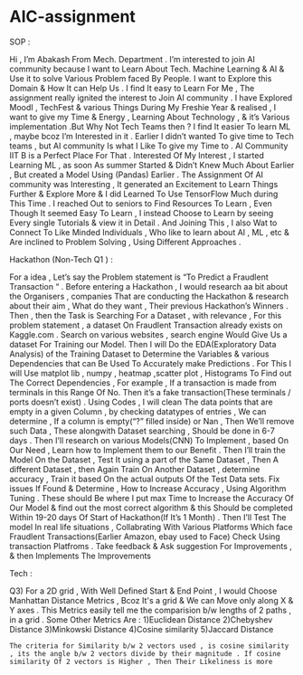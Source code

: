 # AIC-assignment


SOP :

Hi , I’m Abakash From Mech. Department . I’m interested to join AI community because I want to Learn About Tech. Machine Learning & AI & Use it to solve Various Problem faced By People. I want to Explore this Domain & How It can Help Us . I find It easy to Learn For Me , The assignment really ignited the interest to Join AI community . I have Explored MoodI , TechFest & various Things During My Freshie Year & realised , I want to give my Time & Energy , Learning About Technology , & it’s Various implementation .But Why Not Tech Teams then ? I find It easier To learn ML , maybe bcoz I’m Interested in it . Earlier I didn’t wanted To give time to Tech teams , but AI community Is what I Like To give my Time to . AI Community IIT B is a Perfect Place For That . Interested Of My Interest , I started Learning ML , as soon As summer Started & Didn’t Knew Much About Earlier , But created a Model Using (Pandas) Earlier . The Assignment Of AI community was Interesting , It generated an Excitement to Learn Things Further & Explore More & I did Learned To Use TensorFlow Much during This Time . I reached Out to seniors to Find Resources To Learn , Even Though It seemed Easy To Learn , I instead Choose to Learn by seeing Every single Tutorials & view it in Detail . And Joining This , I also Wat to Connect To Like Minded Individuals , Who like to learn about AI , ML , etc & Are inclined to Problem Solving , Using Different Approaches .



Hackathon (Non-Tech Q1 ) :

For a idea , Let’s say the Problem statement is “To Predict a Fraudlent Transaction “  . Before entering a Hackathon , I would research aa bit about the Organisers , companies That are conducting the Hackathon & research about their aim , What do they want , Their previous  Hackathon’s Winners . Then , then the Task is Searching For a Dataset , with relevance , For this problem statement , a dataset On Fraudlent Transaction already exists on Kaggle.com . Search on various websites , search engine Would Give Us a dataset For Training our Model. Then I will Do the EDA(Exploratory Data Analysis) of the Training Dataset to Determine the Variables & various Dependencies that can Be Used To Accurately make Predictions . For This I will Use matplot lib , numpy , heatmap ,scatter plot , Histograms To Find out The Correct Dependencies , For example , If a transaction is made from terminals in this Range Of No. Then it’s a fake transaction(These terminals / ports doesn’t exist) . Using Codes , I will clean The data points that are empty in a given Column , by checking datatypes of entries , 	We can determine , If a column is empty(“?” filled inside) or Nan , Then We’ll remove such Data , These alongwith Dataset searching , Should be done in 6-7 days . Then I’ll research on various Models(CNN) To Implement , based On Our Need , Learn how to Implement them to our Benefit . Then I’ll train the Model On the Dataset , Test It using a part of the Same Dataset , Then A different Dataset , then Again Train On Another Dataset , determine accuracy , Train it based On the actual outputs Of the Test Data sets. Fix issues If Found & Determine , How to Increase Accuracy ,  Using Algorithm Tuning . These should Be where I put max Time  to Increase the Accuracy Of Our Model & find out the most correct algorithm & this Should be completed Within 19-20 days Of Start of Hackathon(If It’s 1 Month) . Then I’ll Test The model In real life situations , Collabrating With Various Platforms Which face Fraudlent Transactions(Earlier Amazon, ebay used to Face) Check Using transaction Platfroms . Take feedback & Ask suggestion For Improvements , & then Implements The Improvements





Tech :

Q3)  For a 2D grid , With Well Defined Start & End Point , I would Choose Manhattan Distance Metrics , Bcoz It's a grid & We can Move only along X & Y axes .
      This Metrics easily tell me the comparision b/w lengths of 2 paths , in a grid .
      Some Other Metrics Are :
      1)Euclidean Distance
      2)Chebyshev Distance
      3)Minkowski Distance
      4)Cosine similarity
      5)Jaccard Distance


    The criteria for Similarity b/w 2 vectors used , is cosine similarity , its the angle b/w 2 vectors divide by their magnitude . If cosine similarity Of 2 vectors is Higher , Then Their Likeliness is more 

    
